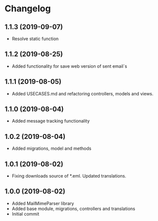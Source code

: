 Changelog
=========

## 1.1.3 (2019-09-07)
 * Resolve static function
 
## 1.1.2 (2019-08-25)
 * Added functionality for save web version of sent email`s
 
## 1.1.1 (2019-08-05)
 * Added USECASES.md and refactoring controllers, models and views.

## 1.1.0 (2019-08-04)
 * Added message tracking functionality

## 1.0.2 (2019-08-04)
 * Added migrations, model and methods
 
## 1.0.1 (2019-08-02)
 * Fixing downloads source of *.eml. Updated translations.
 
## 1.0.0 (2019-08-02)
 * Added MailMimeParser library
 * Added base module, migrations, controllers and translations
 * Initial commit